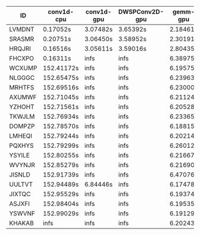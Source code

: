 |ID|conv1d-cpu|conv1d-gpu|DWSPConv2D-gpu|gemm-gpu|avg|
|-|-|-|-|-|-|
|LVMDNT|0.17052s|3.07482s|3.65392s|2.18461s|2.27097s|
|SRASMR|0.20751s|3.06450s|3.58952s|2.30191s|2.29086s|
|HRQJRI|0.16516s|3.05611s|3.59016s|2.80435s|2.40394s|
|FHCXPO|0.16311s|infs|infs|6.38975s|infs|
|WCXUMP|152.41172s|infs|infs|6.19575s|infs|
|NLGGGC|152.65475s|infs|infs|6.23963s|infs|
|MRHTFS|152.69516s|infs|infs|6.23000s|infs|
|AXUMWF|152.71045s|infs|infs|6.21124s|infs|
|YZHOHT|152.71561s|infs|infs|6.20528s|infs|
|TKWJLM|152.76934s|infs|infs|6.23365s|infs|
|DOMPZP|152.78570s|infs|infs|6.18815s|infs|
|LMHEQI|152.79244s|infs|infs|6.20214s|infs|
|PQXHYS|152.79299s|infs|infs|6.26012s|infs|
|YSYILE|152.80255s|infs|infs|6.21667s|infs|
|WVYNJR|152.85279s|infs|infs|6.21690s|infs|
|JISNLD|152.91739s|infs|infs|6.47076s|infs|
|UULTVT|152.94489s|6.84446s|infs|6.17478s|infs|
|JIXTQC|152.95529s|infs|infs|6.19374s|infs|
|ASJXFI|152.98404s|infs|infs|6.19535s|infs|
|YSWVNF|152.99029s|infs|infs|6.19129s|infs|
|KHAKAB|infs|infs|infs|6.20243s|infs|

